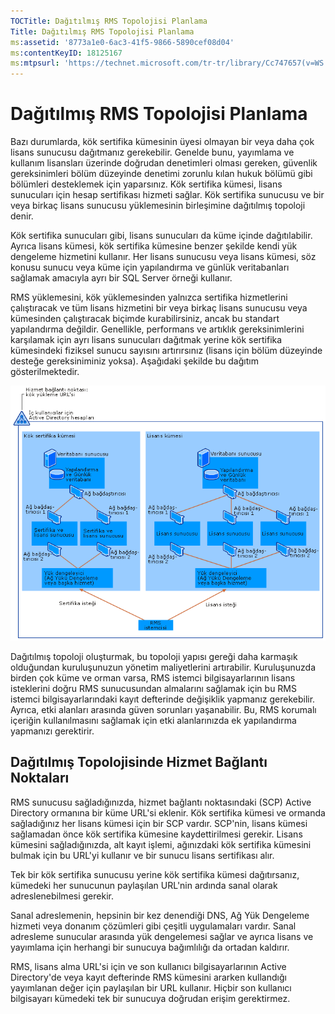 ```yaml
---
TOCTitle: Dağıtılmış RMS Topolojisi Planlama
Title: Dağıtılmış RMS Topolojisi Planlama
ms:assetid: '8773a1e0-6ac3-41f5-9866-5890cef08d04'
ms:contentKeyID: 18125167
ms:mtpsurl: 'https://technet.microsoft.com/tr-tr/library/Cc747657(v=WS.10)'
---
```


Dağıtılmış RMS Topolojisi Planlama
==================================

Bazı durumlarda, kök sertifika kümesinin üyesi olmayan bir veya daha çok lisans sunucusu dağıtmanız gerekebilir. Genelde bunu, yayımlama ve kullanım lisansları üzerinde doğrudan denetimleri olması gereken, güvenlik gereksinimleri bölüm düzeyinde denetimi zorunlu kılan hukuk bölümü gibi bölümleri desteklemek için yaparsınız. Kök sertifika kümesi, lisans sunucuları için hesap sertifikası hizmeti sağlar. Kök sertifika sunucusu ve bir veya birkaç lisans sunucusu yüklemesinin birleşimine dağıtılmış topoloji denir.

Kök sertifika sunucuları gibi, lisans sunucuları da küme içinde dağıtılabilir. Ayrıca lisans kümesi, kök sertifika kümesine benzer şekilde kendi yük dengeleme hizmetini kullanır. Her lisans sunucusu veya lisans kümesi, söz konusu sunucu veya küme için yapılandırma ve günlük veritabanları sağlamak amacıyla ayrı bir SQL Server örneği kullanır.

RMS yüklemesini, kök yüklemesinden yalnızca sertifika hizmetlerini çalıştıracak ve tüm lisans hizmetini bir veya birkaç lisans sunucusu veya kümesinden çalıştıracak biçimde kurabilirsiniz, ancak bu standart yapılandırma değildir. Genellikle, performans ve artıklık gereksinimlerini karşılamak için ayrı lisans sunucuları dağıtmak yerine kök sertifika kümesindeki fiziksel sunucu sayısını artırırsınız (lisans için bölüm düzeyinde desteğe gereksiniminiz yoksa). Aşağıdaki şekilde bu dağıtım gösterilmektedir.

![](images/Cc747657.01fa5a85-5711-41aa-932a-124049d34186(WS.10).gif)

Dağıtılmış topoloji oluşturmak, bu topoloji yapısı gereği daha karmaşık olduğundan kuruluşunuzun yönetim maliyetlerini artırabilir. Kuruluşunuzda birden çok küme ve orman varsa, RMS istemci bilgisayarlarının lisans isteklerini doğru RMS sunucusundan almalarını sağlamak için bu RMS istemci bilgisayarlarındaki kayıt defterinde değişiklik yapmanız gerekebilir. Ayrıca, etki alanları arasında güven sorunları yaşanabilir. Bu, RMS korumalı içeriğin kullanılmasını sağlamak için etki alanlarınızda ek yapılandırma yapmanızı gerektirir.

Dağıtılmış Topolojisinde Hizmet Bağlantı Noktaları
--------------------------------------------------

RMS sunucusu sağladığınızda, hizmet bağlantı noktasındaki (SCP) Active Directory ormanına bir küme URL'si eklenir. Kök sertifika kümesi ve ormanda sağladığınız her lisans kümesi için bir SCP vardır. SCP'nin, lisans kümesi sağlamadan önce kök sertifika kümesine kaydettirilmesi gerekir. Lisans kümesini sağladığınızda, alt kayıt işlemi, ağınızdaki kök sertifika kümesini bulmak için bu URL'yi kullanır ve bir sunucu lisans sertifikası alır.

Tek bir kök sertifika sunucusu yerine kök sertifika kümesi dağıtırsanız, kümedeki her sunucunun paylaşılan URL'nin ardında sanal olarak adreslenebilmesi gerekir.

Sanal adreslemenin, hepsinin bir kez denendiği DNS, Ağ Yük Dengeleme hizmeti veya donanım çözümleri gibi çeşitli uygulamaları vardır. Sanal adresleme sunucular arasında yük dengelemesi sağlar ve ayrıca lisans ve yayımlama için herhangi bir sunucuya bağımlılığı da ortadan kaldırır.

RMS, lisans alma URL'si için ve son kullanıcı bilgisayarlarının Active Directory'de veya kayıt defterinde RMS kümesini ararken kullandığı yayımlanan değer için paylaşılan bir URL kullanır. Hiçbir son kullanıcı bilgisayarı kümedeki tek bir sunucuya doğrudan erişim gerektirmez.
